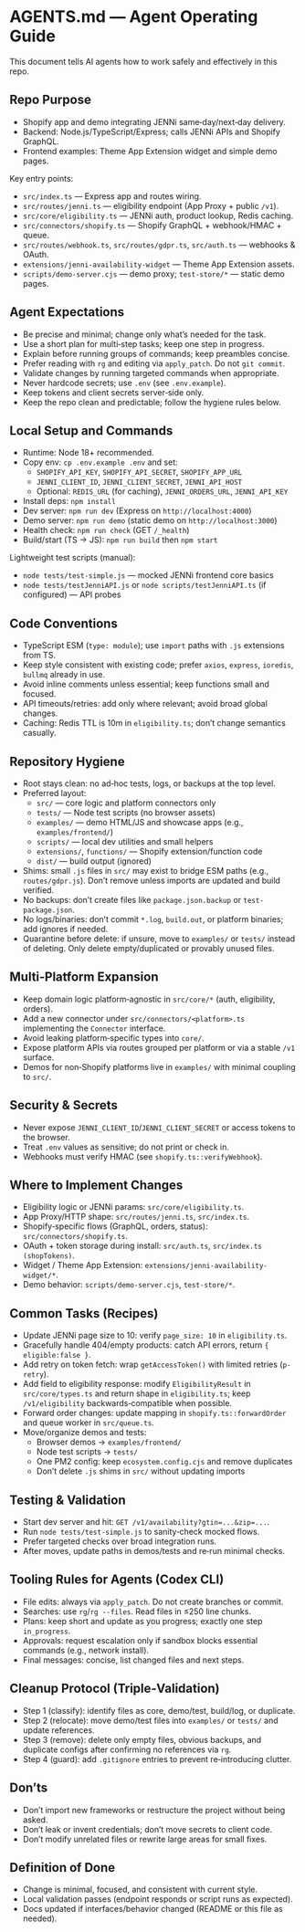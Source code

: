 # AGENTS.md — Agent Operating Guide

This document tells AI agents how to work safely and effectively in this repo.

## Repo Purpose
- Shopify app and demo integrating JENNi same‑day/next‑day delivery.
- Backend: Node.js/TypeScript/Express; calls JENNi APIs and Shopify GraphQL.
- Frontend examples: Theme App Extension widget and simple demo pages.

Key entry points:
- `src/index.ts` — Express app and routes wiring.
- `src/routes/jenni.ts` — eligibility endpoint (App Proxy + public `/v1`).
- `src/core/eligibility.ts` — JENNi auth, product lookup, Redis caching.
- `src/connectors/shopify.ts` — Shopify GraphQL + webhook/HMAC + queue.
- `src/routes/webhook.ts`, `src/routes/gdpr.ts`, `src/auth.ts` — webhooks & OAuth.
- `extensions/jenni-availability-widget` — Theme App Extension assets.
- `scripts/demo-server.cjs` — demo proxy; `test-store/*` — static demo pages.

## Agent Expectations
- Be precise and minimal; change only what’s needed for the task.
- Use a short plan for multi‑step tasks; keep one step in progress.
- Explain before running groups of commands; keep preambles concise.
- Prefer reading with `rg` and editing via `apply_patch`. Do not `git commit`.
- Validate changes by running targeted commands when appropriate.
- Never hardcode secrets; use `.env` (see `.env.example`).
- Keep tokens and client secrets server‑side only.
- Keep the repo clean and predictable; follow the hygiene rules below.

## Local Setup and Commands
- Runtime: Node 18+ recommended.
- Copy env: `cp .env.example .env` and set:
  - `SHOPIFY_API_KEY`, `SHOPIFY_API_SECRET`, `SHOPIFY_APP_URL`
  - `JENNI_CLIENT_ID`, `JENNI_CLIENT_SECRET`, `JENNI_API_HOST`
  - Optional: `REDIS_URL` (for caching), `JENNI_ORDERS_URL`, `JENNI_API_KEY`
- Install deps: `npm install`
- Dev server: `npm run dev` (Express on `http://localhost:4000`)
- Demo server: `npm run demo` (static demo on `http://localhost:3000`)
- Health check: `npm run check` (GET `/_health`)
- Build/start (TS → JS): `npm run build` then `npm start`

Lightweight test scripts (manual):
- `node tests/test-simple.js` — mocked JENNi frontend core basics
- `node tests/testJenniAPI.js` or `node scripts/testJenniAPI.ts` (if configured) — API probes

## Code Conventions
- TypeScript ESM (`type: module`); use `import` paths with `.js` extensions from TS.
- Keep style consistent with existing code; prefer `axios`, `express`, `ioredis`, `bullmq` already in use.
- Avoid inline comments unless essential; keep functions small and focused.
- API timeouts/retries: add only where relevant; avoid broad global changes.
- Caching: Redis TTL is 10m in `eligibility.ts`; don’t change semantics casually.

## Repository Hygiene
- Root stays clean: no ad‑hoc tests, logs, or backups at the top level.
- Preferred layout:
  - `src/` — core logic and platform connectors only
  - `tests/` — Node test scripts (no browser assets)
  - `examples/` — demo HTML/JS and showcase apps (e.g., `examples/frontend/`)
  - `scripts/` — local dev utilities and small helpers
  - `extensions/`, `functions/` — Shopify extension/function code
  - `dist/` — build output (ignored)
- Shims: small `.js` files in `src/` may exist to bridge ESM paths (e.g., `routes/gdpr.js`). Don’t remove unless imports are updated and build verified.
- No backups: don’t create files like `package.json.backup` or `test-package.json`.
- No logs/binaries: don’t commit `*.log`, `build.out`, or platform binaries; add ignores if needed.
- Quarantine before delete: if unsure, move to `examples/` or `tests/` instead of deleting. Only delete empty/duplicated or provably unused files.

## Multi‑Platform Expansion
- Keep domain logic platform‑agnostic in `src/core/*` (auth, eligibility, orders).
- Add a new connector under `src/connectors/<platform>.ts` implementing the `Connector` interface.
- Avoid leaking platform‑specific types into `core/`.
- Expose platform APIs via routes grouped per platform or via a stable `/v1` surface.
- Demos for non‑Shopify platforms live in `examples/` with minimal coupling to `src/`.

## Security & Secrets
- Never expose `JENNI_CLIENT_ID`/`JENNI_CLIENT_SECRET` or access tokens to the browser.
- Treat `.env` values as sensitive; do not print or check in.
- Webhooks must verify HMAC (see `shopify.ts::verifyWebhook`).

## Where to Implement Changes
- Eligibility logic or JENNi params: `src/core/eligibility.ts`.
- App Proxy/HTTP shape: `src/routes/jenni.ts`, `src/index.ts`.
- Shopify‑specific flows (GraphQL, orders, status): `src/connectors/shopify.ts`.
- OAuth + token storage during install: `src/auth.ts`, `src/index.ts (shopTokens)`.
- Widget / Theme App Extension: `extensions/jenni-availability-widget/*`.
- Demo behavior: `scripts/demo-server.cjs`, `test-store/*`.

## Common Tasks (Recipes)
- Update JENNi page size to 10: verify `page_size: 10` in `eligibility.ts`.
- Gracefully handle 404/empty products: catch API errors, return `{ eligible:false }`.
- Add retry on token fetch: wrap `getAccessToken()` with limited retries (`p-retry`).
- Add field to eligibility response: modify `EligibilityResult` in `src/core/types.ts` and return shape in `eligibility.ts`; keep `/v1/eligibility` backwards‑compatible when possible.
- Forward order changes: update mapping in `shopify.ts::forwardOrder` and queue worker in `src/queue.ts`.
- Move/organize demos and tests:
  - Browser demos → `examples/frontend/`
  - Node test scripts → `tests/`
  - One PM2 config: keep `ecosystem.config.cjs` and remove duplicates
  - Don’t delete `.js` shims in `src/` without updating imports

## Testing & Validation
- Start dev server and hit: `GET /v1/availability?gtin=...&zip=...`.
- Run `node tests/test-simple.js` to sanity‑check mocked flows.
- Prefer targeted checks over broad integration runs.
 - After moves, update paths in demos/tests and re‑run minimal checks.

## Tooling Rules for Agents (Codex CLI)
- File edits: always via `apply_patch`. Do not create branches or commit.
- Searches: use `rg`/`rg --files`. Read files in ≤250 line chunks.
- Plans: keep short and update as you progress; exactly one step `in_progress`.
- Approvals: request escalation only if sandbox blocks essential commands (e.g., network install).
- Final messages: concise, list changed files and next steps.

## Cleanup Protocol (Triple‑Validation)
- Step 1 (classify): identify files as core, demo/test, build/log, or duplicate.
- Step 2 (relocate): move demo/test files into `examples/` or `tests/` and update references.
- Step 3 (remove): delete only empty files, obvious backups, and duplicate configs after confirming no references via `rg`.
- Step 4 (guard): add `.gitignore` entries to prevent re‑introducing clutter.

## Don’ts
- Don’t import new frameworks or restructure the project without being asked.
- Don’t leak or invent credentials; don’t move secrets to client code.
- Don’t modify unrelated files or rewrite large areas for small fixes.

## Definition of Done
- Change is minimal, focused, and consistent with current style.
- Local validation passes (endpoint responds or script runs as expected).
- Docs updated if interfaces/behavior changed (README or this file as needed).

